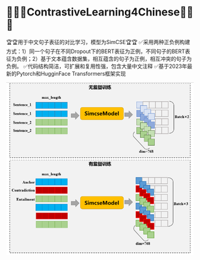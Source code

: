 # 🧡💛💚ContrastiveLearning4Chinese🧡💛💚

🏆🏆用于中文句子表征的对比学习，模型为SimCSE🏆🏆
✅采用两种正负例构建方式：1）同一个句子在不同Dropout下的BERT表征为正例，不同句子的BERT表征为负例；2）基于文本蕴含数据集，相互蕴含的句子为正例，相互冲突的句子为负例。
✅代码结构简洁，可扩展和复用性强，包含大量中文注释
✅基于2023年最新的Pytorch和HugginFace Transformers框架实现

![image](images/001.png)
